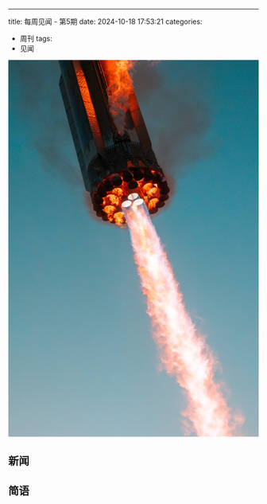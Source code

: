 ---
title: 每周见闻 - 第5期
date: 2024-10-18 17:53:21
categories:
- 周刊
tags:
- 见闻
  

![](/images/2024-10-14.jpeg)

## 新闻


## 简语